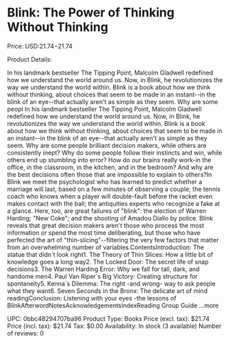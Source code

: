 # Blink: The Power of Thinking Without Thinking

Price: USD:$21.74-$21.74

Product Details:

In his landmark bestseller The Tipping Point, Malcolm Gladwell redefined how we understand the world around us. Now, in Blink, he revolutionizes the way we understand the world within. Blink is a book about how we think without thinking, about choices that seem to be made in an instant--in the blink of an eye--that actually aren't as simple as they seem. Why are some peopl In his landmark bestseller The Tipping Point, Malcolm Gladwell redefined how we understand the world around us. Now, in Blink, he revolutionizes the way we understand the world within. Blink is a book about how we think without thinking, about choices that seem to be made in an instant--in the blink of an eye--that actually aren't as simple as they seem. Why are some people brilliant decision makers, while others are consistently inept? Why do some people follow their instincts and win, while others end up stumbling into error? How do our brains really work-in the office, in the classroom, in the kitchen, and in the bedroom? And why are the best decisions often those that are impossible to explain to others?In Blink we meet the psychologist who has learned to predict whether a marriage will last, based on a few minutes of observing a couple; the tennis coach who knows when a player will double-fault before the racket even makes contact with the ball; the antiquities experts who recognize a fake at a glance. Here, too, are great failures of "blink": the election of Warren Harding; "New Coke"; and the shooting of Amadou Diallo by police. Blink reveals that great decision makers aren't those who process the most information or spend the most time deliberating, but those who have perfected the art of "thin-slicing"--filtering the very few factors that matter from an overwhelming number of variables.ContentsIntroduction: The statue that didn´t look right1. The Theory of Thin Slices: How a little bit of knowledge goes a long way2. The Locked Door: The secret life of snap decisions3. The Warren Harding Error: Why we fall for tall, dark, and handome men4. Paul Van Riper´s Big Victory: Creating structure for spontaneity5. Kenna´s Dilemma: The right -and wrong- way to ask people what they want6. Seven Seconds in the Bronx: The delicate art of mind readingConclusion: Listening with your eyes -the lessons of BlinkAfterwordNotesAcknowledgementsIndexReading Group Guide ...more

UPC: 0bbc48294707ba96
Product Type: Books
Price (excl. tax): $21.74
Price (incl. tax): $21.74
Tax: $0.00
Availability: In stock (3 available)
Number of reviews: 0